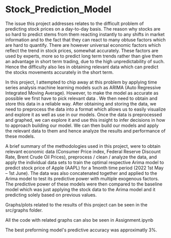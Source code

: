 # Stock_Prediction_Model

The issue this project addresses relates to the difficult problem of predicting stock prices on a day-to-day
basis. The reason why stocks are so hard to predict stems from them reacting instantly to any shifts in market
information and to the fact that they can react to many obtuse factors which are hard to quantify. There are
however universal economic factors which reflect the trend in stock prices, somewhat accurately. These factors
are used by experts, more so to predict long term trends rather than give them an advantage in short term trading,
due to the high unpredictability of such. Hence the difficulty also lies in obtaining relevant data which can predict
the stocks movements accurately in the short term.

In this project, I attempted to chip away at this problem by applying time series analysis machine learning
models such as ARIMA (Auto Regressive Integrated Moving Average). However, to make the model as accurate
as possible we first have to pick relevant data . We then need to obtain and store this data in a reliable way.
After obtaining and storing the data, we need to preprocess the data into a format which allows us to easily
visualize and explore it as well as use in our models. Once the data is preprocessed and graphed, we can explore it and 
use this insight to infer decisions  in how to approach building our model. We can then build our models and apply the
relevant data to them and hence analyze the results and performance of these models. 

A brief summary of the methodologies used in this project, were to obtain relevant economic data (Consumer
Price index, Federal Reserve Discount Rate, Brent Crude Oil Prices), preprocess / clean / analyze the data, and
apply the individual data sets to train the optimal respective Arima model to predict stock price of Apple (AAPL)
for a 1month time period (2022 1st May – 1st June). The data was also concatenated together and applied to the
Arima model to test its predictive power with multiple exogenous factors. The predictive power of these models
were then compared to the baseline model which was just applying the stock data to the Arima model and it
predicting solely based on previous values.

Graphs/plots related to the results of this project can be seen in the src/graphs folder.

All the code with related graphs can also be seen in Assignment.ipynb

The best preforming model's predictive accuracy was approximatly 3%. 
